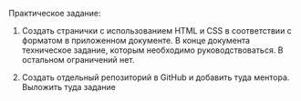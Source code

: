 Практическое задание:

1. Создать странички с использованием HTML и CSS в соответствии с форматом в приложенном документе. В конце документа техническое задание, которым необходимо руководствоваться. В остальном ограничений нет.

2. Создать отдельный репозиторий в GitHub и добавить туда ментора. Выложить туда задание
